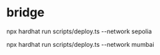 # bridge

npx hardhat run scripts/deploy.ts --network sepolia

npx hardhat run scripts/deploy.ts --network mumbai 